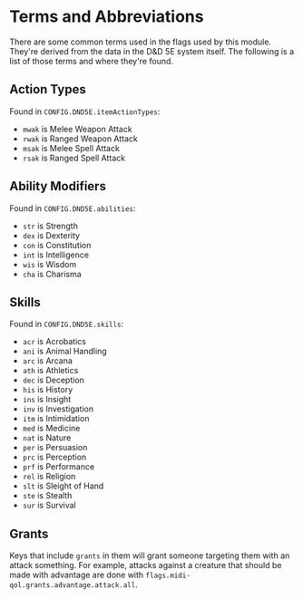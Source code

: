 # Terms and Abbreviations

There are some common terms used in the flags used by this module. They're derived from the data in the D&D 5E system itself. The following is a list of those terms and where they're found.

## Action Types

Found in `CONFIG.DND5E.itemActionTypes`:
- `mwak` is Melee Weapon Attack
- `rwak` is Ranged Weapon Attack
- `msak` is Melee Spell Attack
- `rsak` is Ranged Spell Attack

## Ability Modifiers

Found in `CONFIG.DND5E.abilities`:
- `str` is Strength
- `dex` is Dexterity
- `con` is Constitution
- `int` is Intelligence
- `wis` is Wisdom
- `cha` is Charisma

## Skills

Found in `CONFIG.DND5E.skills`:
- `acr` is Acrobatics
- `ani` is Animal Handling
- `arc` is Arcana
- `ath` is Athletics
- `dec` is Deception
- `his` is History
- `ins` is Insight
- `inv` is Investigation
- `itm` is Intimidation
- `med` is Medicine
- `nat` is Nature
- `per` is Persuasion
- `prc` is Perception
- `prf` is Performance
- `rel` is Religion
- `slt` is Sleight of Hand
- `ste` is Stealth
- `sur` is Survival

## Grants

Keys that include `grants` in them will grant someone targeting them with an attack something. For example, attacks against a creature that should be made with advantage are done with `flags.midi-qol.grants.advantage.attack.all`.
